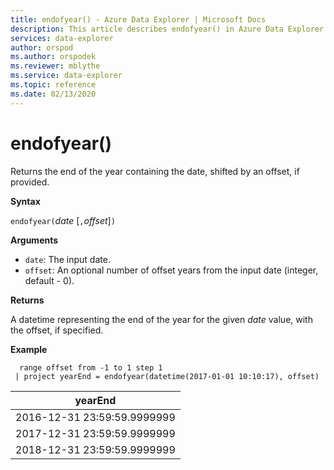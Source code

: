 ```yaml
---
title: endofyear() - Azure Data Explorer | Microsoft Docs
description: This article describes endofyear() in Azure Data Explorer.
services: data-explorer
author: orspod
ms.author: orspodek
ms.reviewer: mblythe
ms.service: data-explorer
ms.topic: reference
ms.date: 02/13/2020
---
```

# endofyear()

Returns the end of the year containing the date, shifted by an offset, if provided.

**Syntax**

`endofyear(`*date* [`,`*offset*]`)`

**Arguments**

* `date`: The input date.
* `offset`: An optional number of offset years from the input date (integer, default - 0).

**Returns**

A datetime representing the end of the year for the given *date* value, with the offset, if specified.

**Example**

```kusto
  range offset from -1 to 1 step 1
 | project yearEnd = endofyear(datetime(2017-01-01 10:10:17), offset) 
```

|yearEnd|
|---|
|2016-12-31 23:59:59.9999999|
|2017-12-31 23:59:59.9999999|
|2018-12-31 23:59:59.9999999|